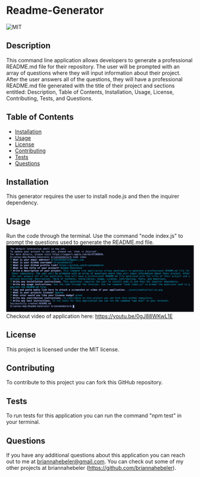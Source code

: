  # Readme-Generator
![MIT](https://img.shields.io/badge/license-MIT-blueviolet)

## Description 
This command line application allows developers to generate a professional README.md file for their repository. The user will be prompted with an array of questions where they will input information about their project. After the user answers all of the questions, they will have a professional README.md file generated with the title of their project and sections entitled: Description, Table of Contents, Installation, Usage, License, Contributing, Tests, and Questions.

## Table of Contents  
* [Installation](#installation)
* [Usage](#usage)
* [License](#license)
* [Contributing](#contributing)
* [Tests](#tests)
* [Questions](#questions)

## Installation
This generator requires the user to install node.js and then the inquirer dependency.

## Usage 
Run the code through the terminal. Use the command "node index.js" to prompt the questions used to generate the README.md file.
![](./assets/media/screenshot.png)
Checkout video of application here: https://youtu.be/0gJ88WKwL1E

## License
This project is licensed under the MIT license.

## Contributing
To contribute to this project you can fork this GitHub repository.

## Tests
To run tests for this application you can run the command "npm test" in your terminal. 

## Questions
If you have any additional questions about this application you can reach out to me at briannahebeler@gmail.com.
You can check out some of my other projects at briannahebeler (https://github.com/briannahebeler).
